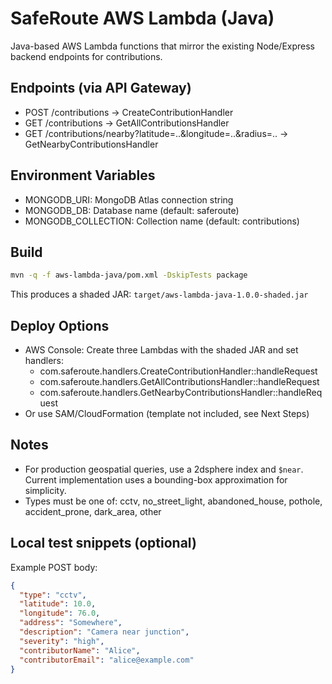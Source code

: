 # SafeRoute AWS Lambda (Java)

Java-based AWS Lambda functions that mirror the existing Node/Express backend endpoints for contributions.

## Endpoints (via API Gateway)

- POST /contributions -> CreateContributionHandler
- GET /contributions -> GetAllContributionsHandler
- GET /contributions/nearby?latitude=..&longitude=..&radius=.. -> GetNearbyContributionsHandler

## Environment Variables

- MONGODB_URI: MongoDB Atlas connection string
- MONGODB_DB: Database name (default: saferoute)
- MONGODB_COLLECTION: Collection name (default: contributions)

## Build

```bash
mvn -q -f aws-lambda-java/pom.xml -DskipTests package
```

This produces a shaded JAR: `target/aws-lambda-java-1.0.0-shaded.jar`

## Deploy Options

- AWS Console: Create three Lambdas with the shaded JAR and set handlers:
  - com.saferoute.handlers.CreateContributionHandler::handleRequest
  - com.saferoute.handlers.GetAllContributionsHandler::handleRequest
  - com.saferoute.handlers.GetNearbyContributionsHandler::handleRequest
- Or use SAM/CloudFormation (template not included, see Next Steps)

## Notes

- For production geospatial queries, use a 2dsphere index and `$near`. Current implementation uses a bounding-box approximation for simplicity.
- Types must be one of: cctv, no_street_light, abandoned_house, pothole, accident_prone, dark_area, other

## Local test snippets (optional)

Example POST body:
```json
{
  "type": "cctv",
  "latitude": 10.0,
  "longitude": 76.0,
  "address": "Somewhere",
  "description": "Camera near junction",
  "severity": "high",
  "contributorName": "Alice",
  "contributorEmail": "alice@example.com"
}
```
